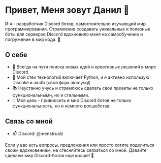 # Привет, Меня зовут Данил 👋

И я - разработчик Discord ботов, самостоятельно изучающий мир программирования. Стремление создавать уникальные и полезные боты для серверов Discord вдохновило меня на самообучение и погружение в мир кода. 🚀

## О себе

- 🌱 Всегда на пути поиска новых идей и креативных решений в мире Discord.
- 🔧 Мой стек технологий включает Python, и я активно использую Disnake и aiodb (свой форк aiomysql).
- 📚 Неустанно учусь и стремлюсь сделать свои проекты не только функциональными, но и стильными.
- 💡 Моя цель - привносить в мир Discord ботов не только функциональность, но и немного волшебства.

## Связь со мной

- 📫 Discord: @menstrualz

Если у вас есть вопросы, предложения или просто хотите поделиться своим вдохновением, не стесняйтесь связаться со мной. Давайте сделаем мир Discord-ботов еще краше! 🌈

